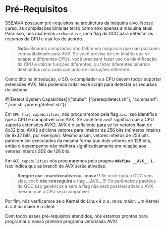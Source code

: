 # Pré-Requisitos

SSE/AVX possuem pré-requisitos na arquitetura da máquina alvo. Nesse curso, as compilações binárias terão como alvo apenas a máquina atual. Para isso, nós usaremos `arch=native`, uma flag do GCC para detectar os recursos da CPU e usá-los de acordo.

>**Nota:** Binários compilados irão falhar em maquinas que não possuem compatibilidade para AVX. Se você precisa de um binário que se adapte a diferentes CPUs, você precisará fazer uso da identificação da CPU e utilizar funções diferentes, ou fazer diferentes binários destinados para cada conjunto de instruções diferente.

Como dito na introdução, o SO, o compilador e a CPU devem todos suportar extensões AVX. Nós podemos rodar esse script para detectar os recursos do sistema:

@[Detect System Capabilities]({"stubs": ["prereq/detect.sh"], "command": "./run.sh ./prereq/detect.sh"})

Em `CPU flag capabilities`, nós procuraremos pela flag `avx`. Isso identifica que a CPU é compatível com AVX. Se você tem `avx2` significa que a CPU suporta extensões AVX2. AVX é o suficiente para se ter vetores float de 8x32 bits. AVX2 adiciona vetores para inteiros de 256 bits (números inteiros de 8x32 bits, por exemplo). Mesmo assim, vetores inteiros de 256 bits parecem ser executados da mesma forma que dois vetores de 128 bits, então o desempenho não melhora significativamente em relação aos vetores inteiros SSE de 128 bits.

Em `GCC capabilities` nós procuraremos pelo pragma **`#define __AVX__ 1`**. Isso indica que as branch do AVX serão ativadas.
>**Sempre use -march=native ou -mavx !!** Se você roda o GCC sem elas, você **não conseguirá** a flag \_\_AVX\_\_!!! Os parâmetros padrões do GCC são genéricos e sem a flag não será possivel ativar o AVX mesmo que a CPU seja compatível.

Por fim, nós verificamos se o Kernel do Linux é `2.6.30` ou maior. Um Kernel `4.4.0` ou maior é o ideal.

Com todos esses pré-requisitos atendidos, nós estamos prontos para programar o nosso primeiro programa vetorizado AVX!
